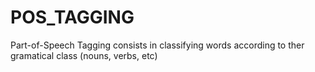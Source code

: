 # POS_TAGGING
Part-of-Speech Tagging consists in classifying words according to ther gramatical class (nouns, verbs, etc)
